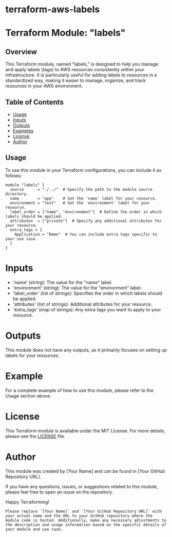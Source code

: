 # terraform-aws-labels
# Terraform Module: "labels"

## Overview

This Terraform module, named "labels," is designed to help you manage and apply labels (tags) to AWS resources consistently within your infrastructure. It is particularly useful for adding labels to resources in a standardized way, making it easier to manage, organize, and track resources in your AWS environment.

## Table of Contents

- [Usage](https://github.com/opz0/terraform-aws-labels/edit/readme/README.md#usage)
- [Inputs](https://github.com/opz0/terraform-aws-labels/tree/readme#inputs)
- [Outputs](https://github.com/opz0/terraform-aws-labels/tree/readme#outputs)
- [Examples](https://github.com/opz0/terraform-aws-labels/tree/readme#example)
- [License](https://github.com/opz0/terraform-aws-labels/tree/readme#license)
- [Author](https://github.com/opz0/terraform-aws-labels/tree/readme#author)

## Usage

To use this module in your Terraform configurations, you can include it as follows:

```hcl
module "labels" {
  source      = "./../"  # Specify the path to the module source directory.
  name        = "app"    # Set the 'name' label for your resource.
  environment = "test"   # Set the 'environment' label for your resource.
  label_order = ["name", "environment"]  # Define the order in which labels should be applied.
  attributes  = ["private"]  # Specify any additional attributes for your resource.
  extra_tags = {
    Application = "Demo"  # You can include extra tags specific to your use case.
  }
}
```
# Inputs
- 'name' (string): The value for the "name" label.
- 'environment' (string): The value for the "environment" label.
- 'label_order' (list of strings): Specifies the order in which labels should be applied.
- 'attributes' (list of strings): Additional attributes for your resource.
- 'extra_tags' (map of strings): Any extra tags you want to apply to your resource.
# Outputs
This module does not have any outputs, as it primarily focuses on setting up labels for your resources.

# Example
For a complete example of how to use this module, please refer to the Usage section above.

# License
This Terraform module is available under the MIT License. For more details, please see the [LICENSE](https://github.com/opz0/terraform-aws-labels/blob/readme/LICENSE) file.

# Author
This module was created by [Your Name] and can be found in [Your GitHub Repository URL].

If you have any questions, issues, or suggestions related to this module, please feel free to open an issue on the repository.

Happy Terraforming!

```vbnet
Please replace `[Your Name]` and `[Your GitHub Repository URL]` with your actual name and the URL to your GitHub repository where the module code is hosted. Additionally, make any necessary adjustments to the description and usage information based on the specific details of your module and use case.
```
